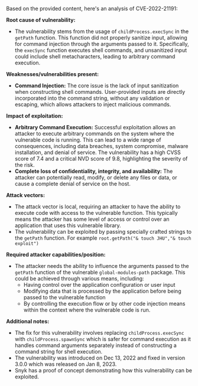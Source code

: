 Based on the provided content, here's an analysis of CVE-2022-21191:

**Root cause of vulnerability:**
- The vulnerability stems from the usage of `childProcess.execSync` in the `getPath` function. This function did not properly sanitize input, allowing for command injection through the arguments passed to it. Specifically, the `execSync` function executes shell commands, and unsanitized input could include shell metacharacters, leading to arbitrary command execution.

**Weaknesses/vulnerabilities present:**
- **Command Injection:** The core issue is the lack of input sanitization when constructing shell commands. User-provided inputs are directly incorporated into the command string, without any validation or escaping, which allows attackers to inject malicious commands.

**Impact of exploitation:**
- **Arbitrary Command Execution:** Successful exploitation allows an attacker to execute arbitrary commands on the system where the vulnerable code is running. This can lead to a wide range of consequences, including data breaches, system compromise, malware installation, and denial of service. The vulnerability has a high CVSS score of 7.4 and a critical NVD score of 9.8, highlighting the severity of the risk.
- **Complete loss of confidentiality, integrity, and availability:** The attacker can potentially read, modify, or delete any files or data, or cause a complete denial of service on the host.

**Attack vectors:**
- The attack vector is local, requiring an attacker to have the ability to execute code with access to the vulnerable function. This typically means the attacker has some level of access or control over an application that uses this vulnerable library.
- The vulnerability can be exploited by passing specially crafted strings to the `getPath` function. For example `root.getPath("& touch JHU","& touch exploit")`

**Required attacker capabilities/position:**
- The attacker needs the ability to influence the arguments passed to the `getPath` function of the vulnerable `global-modules-path` package. This could be achieved through various means, including:
    - Having control over the application configuration or user input
    - Modifying data that is processed by the application before being passed to the vulnerable function
    - By controlling the execution flow or by other code injection means within the context where the vulnerable code is run.

**Additional notes:**
- The fix for this vulnerability involves replacing `childProcess.execSync` with `childProcess.spawnSync` which is safer for command execution as it handles command arguments separately instead of constructing a command string for shell execution.
- The vulnerability was introduced on Dec 13, 2022 and fixed in version 3.0.0 which was released on Jan 8, 2023.
- Snyk has a proof of concept demonstrating how this vulnerability can be exploited.